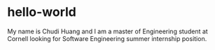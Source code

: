 # hello-world

My name is Chudi Huang and I am a master of Engineering student at Cornell looking for Software Engineering summer internship position.

